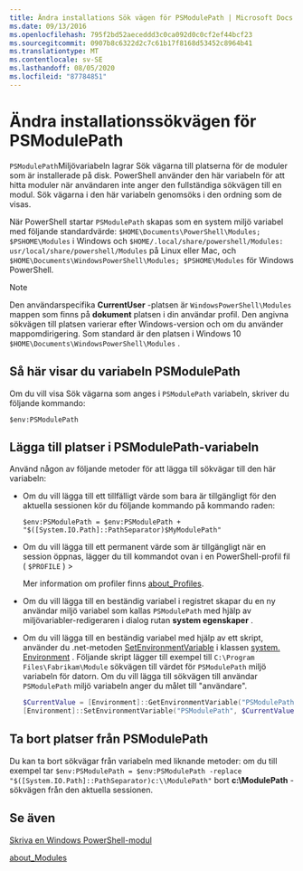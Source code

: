 ```yaml
---
title: Ändra installations Sök vägen för PSModulePath | Microsoft Docs
ms.date: 09/13/2016
ms.openlocfilehash: 795f2bd52aeceddd3c0ca092d0c0cf2ef44bcf23
ms.sourcegitcommit: 0907b8c6322d2c7c61b17f8168d53452c8964b41
ms.translationtype: MT
ms.contentlocale: sv-SE
ms.lasthandoff: 08/05/2020
ms.locfileid: "87784851"
---
```

# <a name="modifying-the-psmodulepath-installation-path"></a>Ändra installationssökvägen för PSModulePath

`PSModulePath`Miljövariabeln lagrar Sök vägarna till platserna för de moduler som är installerade på disk. PowerShell använder den här variabeln för att hitta moduler när användaren inte anger den fullständiga sökvägen till en modul. Sök vägarna i den här variabeln genomsöks i den ordning som de visas.

När PowerShell startar `PSModulePath` skapas som en system miljö variabel med följande standardvärde: `$HOME\Documents\PowerShell\Modules; $PSHOME\Modules` i Windows och `$HOME/.local/share/powershell/Modules: usr/local/share/powershell/Modules` på Linux eller Mac, och `$HOME\Documents\WindowsPowerShell\Modules; $PSHOME\Modules` för Windows PowerShell.

> [!NOTE]
> Den användarspecifika **CurrentUser** -platsen är `WindowsPowerShell\Modules` mappen som finns på **dokument** platsen i din användar profil. Den angivna sökvägen till platsen varierar efter Windows-version och om du använder mappomdirigering. Som standard är den platsen i Windows 10 `$HOME\Documents\WindowsPowerShell\Modules` .

## <a name="to-view-the-psmodulepath-variable"></a>Så här visar du variabeln PSModulePath

Om du vill visa Sök vägarna som anges i `PSModulePath` variabeln, skriver du följande kommando:

`$env:PSModulePath`

## <a name="to-add-locations-to-the-psmodulepath-variable"></a>Lägga till platser i PSModulePath-variabeln

Använd någon av följande metoder för att lägga till sökvägar till den här variabeln:

- Om du vill lägga till ett tillfälligt värde som bara är tillgängligt för den aktuella sessionen kör du följande kommando på kommando raden:

  `$env:PSModulePath = $env:PSModulePath + "$([System.IO.Path]::PathSeparator)$MyModulePath"`

- Om du vill lägga till ett permanent värde som är tillgängligt när en session öppnas, lägger du till kommandot ovan i en PowerShell-profil fil ( `$PROFILE` ) >

  Mer information om profiler finns [about_Profiles](/powershell/module/microsoft.powershell.core/about/about_profiles).

- Om du vill lägga till en beständig variabel i registret skapar du en ny användar miljö variabel som kallas `PSModulePath` med hjälp av miljövariabler-redigeraren i dialog rutan **system egenskaper** .

- Om du vill lägga till en beständig variabel med hjälp av ett skript, använder du .net-metoden [SetEnvironmentVariable](/dotnet/api/system.environment.setenvironmentvariable) i klassen [system. Environment](/dotnet/api/system.environment) . Följande skript lägger till exempel till `C:\Program Files\Fabrikam\Module` sökvägen till värdet för `PSModulePath` miljö variabeln för datorn. Om du vill lägga till sökvägen till användar `PSModulePath` miljö variabeln anger du målet till "användare".

  ```powershell
  $CurrentValue = [Environment]::GetEnvironmentVariable("PSModulePath", "Machine")
  [Environment]::SetEnvironmentVariable("PSModulePath", $CurrentValue + [System.IO.Path]::PathSeparator + "C:\Program Files\Fabrikam\Modules", "Machine")

  ```

## <a name="to-remove-locations-from-the-psmodulepath"></a>Ta bort platser från PSModulePath

Du kan ta bort sökvägar från variabeln med liknande metoder: om du till exempel tar `$env:PSModulePath = $env:PSModulePath -replace "$([System.IO.Path]::PathSeparator)c:\\ModulePath"` bort **c:\ModulePath** -sökvägen från den aktuella sessionen.

## <a name="see-also"></a>Se även

[Skriva en Windows PowerShell-modul](./writing-a-windows-powershell-module.md)

[about_Modules](/powershell/module/microsoft.powershell.core/about/about_modules)

